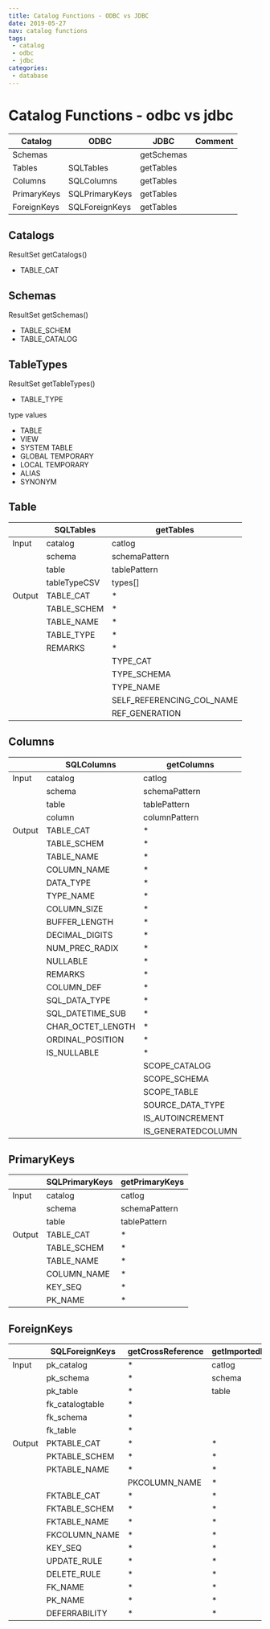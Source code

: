 ```yaml
---
title: Catalog Functions - ODBC vs JDBC
date: 2019-05-27
nav: catalog functions
tags:
 - catalog
 - odbc
 - jdbc
categories:
 - database
---
```



# Catalog Functions - odbc vs jdbc

|Catalog|ODBC|JDBC|Comment|
|---|---|---|---|
|Schemas||getSchemas||
|Tables|SQLTables|getTables|
|Columns|SQLColumns|getTables|
|PrimaryKeys|SQLPrimaryKeys|getTables|
|ForeignKeys|SQLForeignKeys|getTables|

## Catalogs
ResultSet getCatalogs()
* TABLE_CAT

## Schemas
ResultSet getSchemas()

* TABLE_SCHEM
* TABLE_CATALOG

## TableTypes
ResultSet getTableTypes()

* TABLE_TYPE

type values

* TABLE
* VIEW
* SYSTEM TABLE
* GLOBAL TEMPORARY
* LOCAL TEMPORARY
* ALIAS
* SYNONYM

## Table
||SQLTables|getTables|
|---|---|---|
|Input|catalog|catlog|
||schema|schemaPattern|
||table|tablePattern|
||tableTypeCSV|types[]|
|Output|TABLE_CAT|*|
||TABLE_SCHEM|*|
||TABLE_NAME|*|
||TABLE_TYPE|*|
||REMARKS|*|
|||TYPE_CAT|
|||TYPE_SCHEMA|
|||TYPE_NAME|
|||SELF_REFERENCING_COL_NAME|
|||REF_GENERATION|

## Columns
||SQLColumns|getColumns|
|---|---|---|
|Input|catalog|catlog|
||schema|schemaPattern|
||table|tablePattern|
||column|columnPattern|
|Output|TABLE_CAT|*|
||TABLE_SCHEM|*|
||TABLE_NAME|*|
||COLUMN_NAME|*|
||DATA_TYPE|*|
||TYPE_NAME|*|
||COLUMN_SIZE|*|
||BUFFER_LENGTH|*|
||DECIMAL_DIGITS|*|
||NUM_PREC_RADIX|*|
||NULLABLE|*|
||REMARKS|*|
||COLUMN_DEF|*|
||SQL_DATA_TYPE|*|
||SQL_DATETIME_SUB|*|
||CHAR_OCTET_LENGTH|*|
||ORDINAL_POSITION|*|
||IS_NULLABLE|*|
|||SCOPE_CATALOG|
|||SCOPE_SCHEMA|
|||SCOPE_TABLE|
|||SOURCE_DATA_TYPE|
|||IS_AUTOINCREMENT|
|||IS_GENERATEDCOLUMN|



## PrimaryKeys

||SQLPrimaryKeys|getPrimaryKeys|
|---|---|---|
|Input|catalog|catlog|
||schema|schemaPattern|
||table|tablePattern|
|Output|TABLE_CAT|*|
||TABLE_SCHEM|*|
||TABLE_NAME|*|
||COLUMN_NAME|*|
||KEY_SEQ|*|
||PK_NAME|*|


## ForeignKeys

||SQLForeignKeys|getCrossReference|getImportedKeys|getExportedKeys|
|---|---|---|---|---|
|Input|pk_catalog|*|catlog|*|
||pk_schema|*|schema|*|
||pk_table|*|table|*|
||fk_catalogtable|*|||
||fk_schema|*|||
||fk_table|*|||
|Output|PKTABLE_CAT|*|*|
||PKTABLE_SCHEM|*|*|
||PKTABLE_NAME|*|*|
|||PKCOLUMN_NAME|*|
||FKTABLE_CAT|*|*|
||FKTABLE_SCHEM|*|*|
||FKTABLE_NAME|*|*|
||FKCOLUMN_NAME|*|*|
||KEY_SEQ|*|*|
||UPDATE_RULE|*|*|
||DELETE_RULE|*|*|
||FK_NAME|*|*|
||PK_NAME|*|*|
||DEFERRABILITY|*|*|
